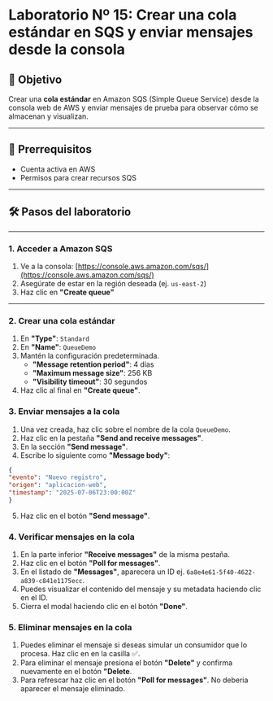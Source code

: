 # Laboratorio Nº 15: Crear una cola estándar en SQS y enviar mensajes desde la consola

## 🎯 Objetivo

Crear una **cola estándar** en Amazon SQS (Simple Queue Service) desde la consola web de AWS y enviar mensajes de prueba para observar cómo se almacenan y visualizan.

---

## 🧰 Prerrequisitos

- Cuenta activa en AWS
- Permisos para crear recursos SQS

---

## 🛠️ Pasos del laboratorio

---

### 1. Acceder a Amazon SQS

1. Ve a la consola: [https://console.aws.amazon.com/sqs/](https://console.aws.amazon.com/sqs/)
2. Asegúrate de estar en la región deseada (ej. `us-east-2`)
3. Haz clic en **"Create queue"**

---

### 2. Crear una cola estándar

1. En **"Type"**: `Standard`
2. En **"Name"**: `QueueDemo`
3. Mantén la configuración predeterminada.
    - **"Message retention period"**: 4 días
    - **"Maximum message size"**: 256 KB
    - **"Visibility timeout"**: 30 segundos
4. Haz clic al final en **"Create queue"**.

### 3. Enviar mensajes a la cola

1. Una vez creada, haz clic sobre el nombre de la cola `QueueDemo`.
2. Haz clic en la pestaña **"Send and receive messages"**.
3. En la sección **"Send message"**.
4. Escribe lo siguiente como **"Message body"**:
```json
{
"evento": "Nuevo registro",
"origen": "aplicacion-web",
"timestamp": "2025-07-06T23:00:00Z"
}
```
5. Haz clic en el botón **"Send message"**.

### 4. Verificar mensajes en la cola

1. En la parte inferior **"Receive messages"** de la misma pestaña.
2. Haz clic en el botón **"Poll for messages"**.
3. En el listado de **"Messages"**, aparecera un ID ej. `6a8e4e61-5f40-4622-a839-c841e1175ecc`.
4. Puedes visualizar el contenido del mensaje y su metadata haciendo clic en el ID.
5. Cierra el modal haciendo clic en el botón **"Done"**.

### 5. Eliminar mensajes en la cola

1. Puedes eliminar el mensaje si deseas simular un consumidor que lo procesa. Haz clic en en la casilla ✅.
2. Para eliminar el mensaje presiona el botón **"Delete"** y confirma nuevamente en el botón **"Delete**.
3. Para refrescar haz clic en el botón **"Poll for messages"**. No deberia aparecer el mensaje eliminado.
